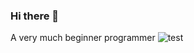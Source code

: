 ### Hi there 👋

A very much beginner programmer
![test](https://cdn.pixabay.com/photo/2014/12/16/22/25/woman-570883_960_720.jpg)
